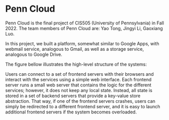 # Penn Cloud

Penn Cloud is the final project of CIS505 (University of Pennsylvania) in Fall 2022. The team members of Penn Cloud are: Yao Tong, Jingyi Li, Gaoxiang Luo. 

In this project, we built a platform, somewhat similar to Google Apps, with webmail service, analogous to Gmail, as well as a storage service, analogous to Google Drive.

The figure bellow illustrates the high-level structure of the systems:

Users can connect to a set of frontend servers with their
browsers and interact with the services using a simple web
interface. Each frontend server runs a small web server that
contains the logic for the different services; however, it does not
keep any local state. Instead, all state is stored in a set of backend
servers that provide a key-value store abstraction. That way, if one
of the frontend servers crashes, users can simply be redirected to a
different frontend server, and it is easy to launch additional frontend servers if the system becomes overloaded.
